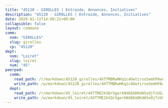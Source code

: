 ```yaml
---
title: "45120 - GIROLLES | Entraide, Annonces, Initiatives"
description: "45120 - GIROLLES | Entraide, Annonces, Initiatives"
date: 2020-01-11T14:09:21+09:00
collapsible: false
layout: commune
comm:
  nom: "GIROLLES"
  slug: girolles
  cp: "45120"
dept:
  nom: "Loiret"
  slug: loiret
  num: "45"
peerpad:
  comm:
    read_path: /r/markdown/45120_girolles/4XTTMBRwHKq1c4UwtirsoSemhPAwLsZECfTf8NAQnJ52KtB4F
    write_path: /w/markdown/45120_girolles/4XTTMBRwHKq1c4UwtirsoSemhPAwLsZECfTf8NAQnJ52KtB4F-K3TgTnYArRxgMyQAWDjk1K9AZqAiN9NMWSmNYjV6uZKS9Pupcw2dD8zGoxzEYkXxaHgocTfysJG56w3k9J3gHW2iZ4C52uKMKrFoVpcB3gALYoc7oRCqUtacvfv8fF563Kj7n6RH
  dept:
    read_path: /r/markdown/45_loiret/4XTTME2kSQrSgerkNd6EmDKdA5o9jfzUG2SAG8C2qVYb3YXN4
    write_path: /w/markdown/45_loiret/4XTTME2kSQrSgerkNd6EmDKdA5o9jfzUG2SAG8C2qVYb3YXN4-K3TgULpEDoP6p5UphGUnEGQQDb2AQTj81Z2trE1ZVsdtBZSXUbkVLE9oEias3DdMz5vmgxRH8ErfnuyVj2VYfJxxhBMoq5ZxQCDrb2jTVFkww5uEThgDKwT8pF9LfJGTpqNraKjJ
---
```


